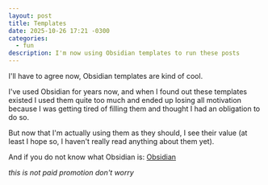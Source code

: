 ```yaml
---
layout: post
title: Templates
date: 2025-10-26 17:21 -0300
categories:
  - fun
description: I'm now using Obsidian templates to run these posts
---
```

I'll have to agree now, Obsidian templates are kind of cool.

I've used Obsidian for years now, and when I found out these templates existed I used them quite too much and ended up losing all motivation because I was getting tired of filling them and thought I had an obligation to do so.

But now that I'm actually using them as they should, I see their value (at least I hope so, I haven't really read anything about them yet).

And if you do not know what Obsidian is: [Obsidian](https://obsidian.md/)

*this is not paid promotion don't worry*